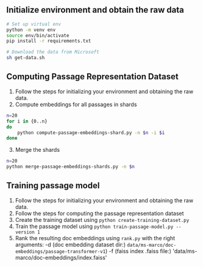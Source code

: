 ## Initialize environment and obtain the raw data

```bash
# Set up virtual env
python -m venv env
source env/bin/activate
pip install -r requirements.txt

# Download the data from Microsoft
sh get-data.sh
```

## Computing Passage Representation Dataset

1. Follow the steps for initializing your environment and obtaining the raw data.
2. Compute embeddings for all passages in shards

```bash
n=20
for i in {0..n}
do
    python compute-passage-embeddings-shard.py -n $n -i $i
done
```

3. Merge the shards

```bash
n=20
python merge-passage-embeddings-shards.py -n $n
```

## Training passage model

1. Follow the steps for initializing your environment and obtaining the raw data.
2. Follow the steps for computing the passage representation dataset
3. Create the training dataset using `python create-training-dataset.py`
4. Train the passage model using `python train-passage-model.py --version 1`
5. Rank the resulting doc embeddings using `rank.py` with the right
   arguments: -d (doc embedding dataset dir:) `data/ms-marco/doc-embeddings/passage-transformer-v1`)
              -f (faiss index .faiss file:) 'data/ms-marco/doc-embeddings/index.faiss' 
